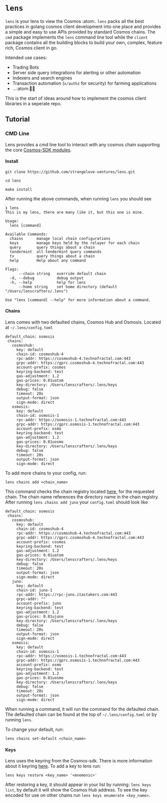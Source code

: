 # `lens`

`lens` is your lens to view the Cosmos :atom:. `lens` packs all the best practices in golang cosmos client development into one place and provides a simple and easy to use APIs provided by standard Cosmos chains. The `cmd` package implements the `lens` command line tool while the `client` package contains all the building blocks to build your own, complex, feature rich, Cosmos client in go.

Intended use cases:
- Trading Bots
- Server side query integrations for alerting or other automation
- Indexers and search engines
- Transaction automation (`x/authz` for security) for farming applications
- ...:atom::rocket::moon:

This is the start of ideas around how to implement the cosmos client libraries in a seperate repo.

## Tutorial

### CMD Line

Lens provides a cmd line tool to  interact with any cosmos chain supporting the core [Cosmos-SDK modules](https://github.com/cosmos/cosmos-sdk/tree/master/x).

#### Install

```
git clone https://github.com/strangelove-ventures/lens.git

cd lens

make install
```

After running the above commands, when running `lens` you should see

```
❯ lens            
This is my lens, there are many like it, but this one is mine.

Usage:
  lens [command]

Available Commands:
  chains      manage local chain configurations
  keys        manage keys held by the relayer for each chain
  query       query things about a chain
  tendermint  all tendermint query commands
  tx          query things about a chain
  help        Help about any command

Flags:
      --chain string   override default chain
  -d, --debug          debug output
  -h, --help           help for lens
      --home string    set home directory (default "/Users/lenscrafters/.lens")

Use "lens [command] --help" for more information about a command.
```

#### Chains

Lens comes with two defaulted chains, Cosmos Hub and Osmosis. Located at `~/.lens/config.toml` 

```
default_chain: osmosis
 chains:
   cosmoshub:
     key: default
     chain-id: cosmoshub-4
     rpc-addr: https://cosmoshub-4.technofractal.com:443
     grpc-addr: https://gprc.cosmoshub-4.technofractal.com:443
     account-prefix: cosmos
     keyring-backend: test
     gas-adjustment: 1.2
     gas-prices: 0.01uatom
     key-directory: /Users/lenscrafters/.lens/keys
     debug: false
     timeout: 20s
     output-format: json
     sign-mode: direct
   osmosis:
     key: default
     chain-id: osmosis-1
     rpc-addr: https://osmosis-1.technofractal.com:443
     grpc-addr: https://gprc.osmosis-1.technofractal.com:443
     account-prefix: osmo
     keyring-backend: test
     gas-adjustment: 1.2
     gas-prices: 0.01uosmo
     key-directory: /Users/lenscrafters/.lens/keys
     debug: false
     timeout: 20s
     output-format: json
     sign-mode: direct
```

To add more chains to your config, run: 

```
lens chains add <chain_name>
```


This command checks the chain registry located [here](https://github.com/cosmos/chain-registry), for the requested chain. The chain name references the directory name in the chain registry. After running `lens chains add juno` your `config.toml` should look like

```
default_chain: osmosis
 chains:
   cosmoshub:
     key: default
     chain-id: cosmoshub-4
     rpc-addr: https://cosmoshub-4.technofractal.com:443
     grpc-addr: https://gprc.cosmoshub-4.technofractal.com:443
     account-prefix: cosmos
     keyring-backend: test
     gas-adjustment: 1.2
     gas-prices: 0.01uatom
     key-directory: /Users/lenscrafters/.lens/keys
     debug: false
     timeout: 20s
     output-format: json
     sign-mode: direct
   juno:
     key: default
     chain-id: juno-1
     rpc-addr: https://rpc-juno.itastakers.com:443
     grpc-addr: ""
     account-prefix: juno
     keyring-backend: test
     gas-adjustment: 1.2
     gas-prices: 0.01ujuno
     key-directory: /Users/lenscrafters/.lens/keys
     debug: false
     timeout: 20s
     output-format: json
     sign-mode: direct
   osmosis:
     key: default
     chain-id: osmosis-1
     rpc-addr: https://osmosis-1.technofractal.com:443
     grpc-addr: https://gprc.osmosis-1.technofractal.com:443
     account-prefix: osmo
     keyring-backend: test
     gas-adjustment: 1.2
     gas-prices: 0.01uosmo
     key-directory: /Users/lenscrafters/.lens/keys
     debug: false
     timeout: 20s
     output-format: json
     sign-mode: direct
```

When running a command, it will run the command for the defaulted chain. The defaulted chain can be found at the top of `~/.lens/config.toml` or by running `lens`. 

To change your default, run: 

``` 
lens chains set-default <chain_name>
```

#### Keys

Lens uses the keyring from the Cosmos-sdk. There is more information about it keyring [here](https://github.com/cosmos/cosmos-sdk/blob/master/crypto/keyring/doc.go). To add a key to lens run:

``` 
lens keys restore <key_name> '<mnemonic>'
```

After restoring a key, it should appear in your list by running: `lens keys list`, by default it will show the Cosmos Hub address. To see the key encoded for use on other chains run `lens keys enumerate <key_name>`. 
